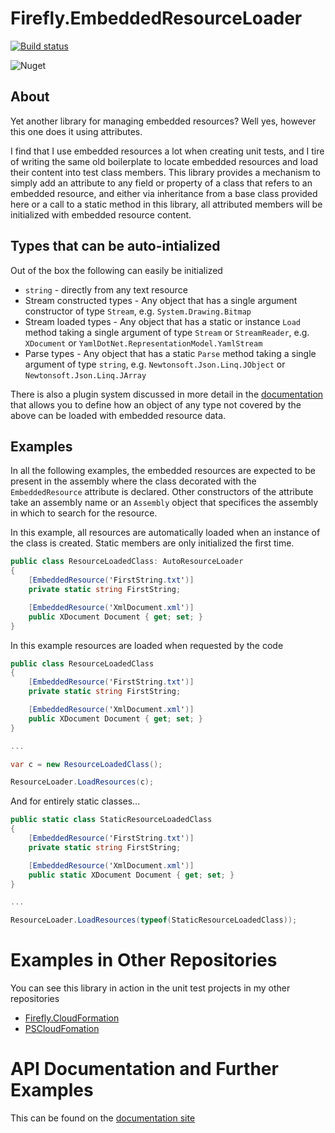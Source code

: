 # Firefly.EmbeddedResourceLoader

[![Build status](https://ci.appveyor.com/api/projects/status/9faegqir2x2mtccx/branch/master?svg=true)](https://ci.appveyor.com/project/fireflycons/firefly-embeddedresourceloader/branch/master)

![Nuget](https://img.shields.io/nuget/v/Firefly.EmbeddedResourceLoader)

## About

Yet another library for managing embedded resources? Well yes, however this one does it using attributes.

I find that I use embedded resources a lot when creating unit tests, and I tire of writing the same old boilerplate to locate embedded resources and load their content into test class members.
This library provides a mechanism to simply add an attribute to any field or property of a class that refers to an embedded resource, and either via inheritance from a base class provided here
or a call to a static method in this library, all attributed members will be initialized with embedded resource content.

## Types that can be auto-intialized

Out of the box the following can easily be initialized

* `string` - directly from any text resource
* Stream constructed types - Any object that has a single argument constructor of type `Stream`, e.g. `System.Drawing.Bitmap`
* Stream loaded types - Any object that has a static or instance `Load` method taking a single argument of type `Stream` or `StreamReader`, e.g. `XDocument` or `YamlDotNet.RepresentationModel.YamlStream`
* Parse types - Any object that has a static `Parse` method taking a single argument of type `string`, e.g. `Newtonsoft.Json.Linq.JObject` or `Newtonsoft.Json.Linq.JArray`

There is also a plugin system discussed in more detail in the [documentation](https://fireflycons.github.io/Firefly-EmbeddedResourceLoader/articles/plugins.html) that allows you to define how an object of any type not covered by the above can be loaded with embedded resource data.

## Examples

In all the following examples, the embedded resources are expected to be present in the assembly where the class decorated with the `EmbeddedResource` attribute is declared.
Other constructors of the attribute take an assembly name or an `Assembly` object that specifices the assembly in which to search for the resource.

In this example, all resources are automatically loaded when an instance of the class is created. Static members are only initialized the first time.

```csharp
public class ResourceLoadedClass: AutoResourceLoader
{
	[EmbeddedResource('FirstString.txt')]
	private static string FirstString;

	[EmbeddedResource('XmlDocument.xml')]
	public XDocument Document { get; set; }
}
```

In this example resources are loaded when requested by the code

```csharp
public class ResourceLoadedClass
{
	[EmbeddedResource('FirstString.txt')]
	private static string FirstString;

	[EmbeddedResource('XmlDocument.xml')]
	public XDocument Document { get; set; }
}

...

var c = new ResourceLoadedClass();

ResourceLoader.LoadResources(c);
```

And for entirely static classes...

```csharp
public static class StaticResourceLoadedClass
{
	[EmbeddedResource('FirstString.txt')]
	private static string FirstString;

	[EmbeddedResource('XmlDocument.xml')]
	public static XDocument Document { get; set; }
}

...

ResourceLoader.LoadResources(typeof(StaticResourceLoadedClass));
```

# Examples in Other Repositories

You can see this library in action in the unit test projects in my other repositories

* [Firefly.CloudFormation](https://github.com/fireflycons/Firefly.CloudFormation/tree/master/tests/Firefly.CloudFormation.Tests.Unit)
* [PSCloudFomation](https://github.com/fireflycons/PSCloudFormation/tree/master/tests/Firefly.PSCloudFormation.Tests.Unit)


# API Documentation and Further Examples

This can be found on the [documentation site](https://fireflycons.github.io/Firefly-EmbeddedResourceLoader)
